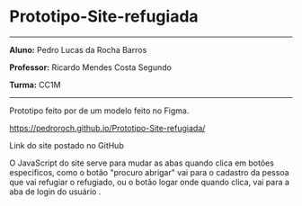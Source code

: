 # Prototipo-Site-refugiada
---
**Aluno:** Pedro Lucas da Rocha Barros

**Professor:** Ricardo Mendes Costa Segundo

**Turma:** CC1M


---

Prototipo feito por de um modelo feito no Figma.

https://pedroroch.github.io/Prototipo-Site-refugiada/

Link do site postado no GitHub

O JavaScript do site serve para mudar as abas quando clica em botões especificos, como o botão "procuro abrigar" vai para o cadastro da pessoa que vai refugiar o refugiado, ou o botão logar onde quando clica, vai para a aba de login do usuário 
.
